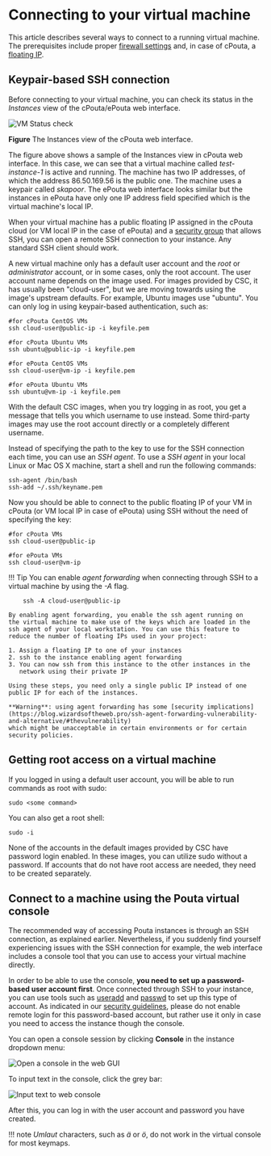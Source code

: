 # Connecting to your virtual machine

This article describes several ways to connect to a running virtual machine.
The prerequisites include proper [firewall settings](../launch-vm-from-web-gui/#firewalls-and-security-groups)
and, in case of cPouta, a [floating IP](../launch-vm-from-web-gui/#adding-a-public-ip-for-the-machine-in-cpouta).

## Keypair-based SSH connection

Before connecting to your virtual  machine, you can check its status
in the *Instances* view of the cPouta/ePouta web interface.

![VM Status check](/img/pouta-instance-details.png)

**Figure** The Instances view of the cPouta web interface.

The figure above shows a sample of the Instances view in cPouta web
interface. In this case, we can see that a virtual machine called
*test-instance-1* is active and running. The machine has two IP
addresses, of which the address 86.50.169.56 is the public one. The
machine uses a keypair called *skapoor*. The ePouta web interface looks 
similar but the instances in ePouta have only one IP address field 
specified which is the virtual machine's local IP.

When your virtual machine has a public floating IP assigned in the cPouta
cloud (or VM local IP in the case of ePouta) and a [security group](../launch-vm-from-web-gui/#firewalls-and-security-groups) that
allows SSH, you can open a remote SSH connection to your
instance. Any standard SSH client should work.

A new virtual machine only has a default user account and the
*root* or *administrator* account, or in some cases, only the root
account. The user account name depends on the image used. For images
provided by CSC, it has usually been "cloud-user", but we are moving
towards using the image's upstream defaults. For example, Ubuntu images
use "ubuntu". You can only log in using keypair-based authentication,
such as:

    #for cPouta CentOS VMs
    ssh cloud-user@public-ip -i keyfile.pem

    #for cPouta Ubuntu VMs
    ssh ubuntu@public-ip -i keyfile.pem

    #for ePouta CentOS VMs
    ssh cloud-user@vm-ip -i keyfile.pem

    #for ePouta Ubuntu VMs
    ssh ubuntu@vm-ip -i keyfile.pem

With the default CSC images, when you try logging in as root, you
get a message that tells you which username to use instead. Some third-party
images may use the root account directly or a completely
different username.

Instead of specifying the path to the key to use for the SSH connection 
each time, you can use an *SSH agent*. To use a *SSH agent* in your
local Linux or Mac OS X machine, start a shell and run the following 
commands:

    ssh-agent /bin/bash
    ssh-add ~/.ssh/keyname.pem

Now you should be able to connect to the public floating IP of your VM 
in cPouta (or VM local IP in case of ePouta) using SSH without the need 
of specifying the key:

    #for cPouta VMs
    ssh cloud-user@public-ip

    #for ePouta VMs
    ssh cloud-user@vm-ip

!!! Tip
    You can enable *agent forwarding* when connecting through SSH to a 
    virtual machine by using the *-A* flag.

        ssh -A cloud-user@public-ip

    By enabling agent forwarding, you enable the ssh agent running on 
    the virtual machine to make use of the keys which are loaded in the 
    ssh agent of your local workstation. You can use this feature to 
    reduce the number of floating IPs used in your project:
    
    1. Assign a floating IP to one of your instances
    2. ssh to the instance enabling agent forwarding
    3. You can now ssh from this instance to the other instances in the
       network using their private IP
    
    Using these steps, you need only a single public IP instead of one 
    public IP for each of the instances.

    **Warning**: using agent forwarding has some [security implications](https://blog.wizardsoftheweb.pro/ssh-agent-forwarding-vulnerability-and-alternative/#thevulnerability)
    which might be unacceptable in certain environments or for certain
    security policies.

## Getting root access on a virtual machine

If you logged in using a default user account, you will be able to run
commands as root with sudo:

    sudo <some command>

You can also get a root shell:

    sudo -i

None of the accounts in the default images provided by CSC have
password login enabled. In these images, you can utilize sudo without
a password. If accounts that do not have root access are needed,
they need to be created separately.

## Connect to a machine using the Pouta virtual console

The recommended way of accessing Pouta instances is through an SSH 
connection, as explained earlier. Nevertheless, if you suddenly find 
yourself experiencing issues with the SSH connection for example, the 
web interface includes a console tool that you can use to access your 
virtual machine directly.

In order to be able to use the console, **you need to set up a 
password-based user account first**. Once connected through SSH to your 
instance, you can use tools such as [useradd](https://linux.die.net/man/8/useradd)
and [passwd](https://linux.die.net/man/1/passwd) to set up this type of 
account. As indicated in our [security guidelines](../security/#disable-password-login-use-keys),
please do not enable remote login for this password-based account, but
rather use it only in case you need to access the instance though the 
console.

You can open a console session by clicking **Console** in the
instance dropdown menu:

![Open a console in the web GUI](/img/console-button-horizon.png)

To input text in the console, click the grey bar:

![Input text to web console](/img/pouta-instances-terminal.png)

After this, you can log in with the user account and password you have
created.

!!! note
    *Umlaut* characters, such as *ä* or *ö*, do not work in the virtual 
    console for most keymaps.
